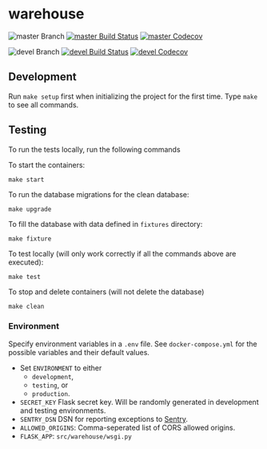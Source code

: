 # warehouse

![master Branch](https://img.shields.io/badge/branch-master-blue.svg)
[![master Build Status](https://travis-ci.org/DD-DeCaF/warehouse.svg?branch=master)](https://travis-ci.org/DD-DeCaF/warehouse)
[![master Codecov](https://codecov.io/gh/DD-DeCaF/warehouse/branch/master/graph/badge.svg)](https://codecov.io/gh/DD-DeCaF/warehouse/branch/master)

![devel Branch](https://img.shields.io/badge/branch-devel-blue.svg)
[![devel Build Status](https://travis-ci.org/DD-DeCaF/warehouse.svg?branch=devel)](https://travis-ci.org/DD-DeCaF/warehouse)
[![devel Codecov](https://codecov.io/gh/DD-DeCaF/warehouse/branch/devel/graph/badge.svg)](https://codecov.io/gh/DD-DeCaF/warehouse/branch/devel)


## Development

Run `make setup` first when initializing the project for the first time. Type
`make` to see all commands.

## Testing

To run the tests locally, run the following commands

To start the containers:
```
make start
```

To run the database migrations for the clean database:
```
make upgrade
```

To fill the database with data defined in `fixtures` directory:
```
make fixture
```

To test locally (will only work correctly if all the commands above are executed):
```
make test
```

To stop and delete containers (will not delete the database)
```
make clean
```

### Environment

Specify environment variables in a `.env` file. See `docker-compose.yml` for the
possible variables and their default values.

* Set `ENVIRONMENT` to either
  * `development`,
  * `testing`, or
  * `production`.
* `SECRET_KEY` Flask secret key. Will be randomly generated in development and testing environments.
* `SENTRY_DSN` DSN for reporting exceptions to
  [Sentry](https://docs.sentry.io/clients/python/integrations/flask/).
* `ALLOWED_ORIGINS`: Comma-seperated list of CORS allowed origins.
* `FLASK_APP`: `src/warehouse/wsgi.py`
